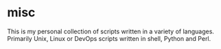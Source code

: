 misc
====

This is my personal collection of scripts written in a variety of languages. Primarily Unix, Linux or DevOps scripts written in shell, Python and Perl.

